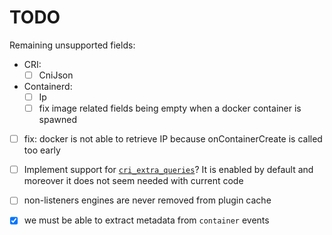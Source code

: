 # TODO

Remaining unsupported fields:
* CRI:
  - [ ] CniJson
* Containerd:
  - [ ] Ip
  - [ ] fix image related fields being empty when a docker container is spawned

- [ ] fix: docker is not able to retrieve IP because onContainerCreate is called too early
- [ ] Implement support for [`cri_extra_queries`](https://github.com/falcosecurity/libs/blob/bd0bb9baf273acc346dec881ec1d264911d74893/userspace/libsinsp/cri.hpp#L837)? It is enabled by default and moreover it does not seem needed with current code

- [ ] non-listeners engines are never removed from plugin cache
- [x] we must be able to extract metadata from `container` events